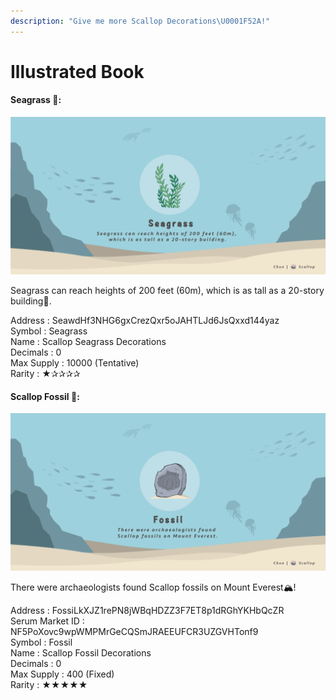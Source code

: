 ```yaml
---
description: "Give me more Scallop Decorations\U0001F52A!"
---
```


# Illustrated Book

#### Seagrass 🌱:

![](../.gitbook/assets/seaweed-token.png)

Seagrass can reach heights of 200 feet \(60m\), which is as tall as a 20-story building🏢.

Address : SeawdHf3NHG6gxCrezQxr5oJAHTLJd6JsQxxd144yaz  
Symbol : Seagrass  
Name : Scallop Seagrass Decorations  
Decimals : 0  
Max Supply : 10000 \(Tentative\)  
Rarity : ★✰✰✰✰

#### 

#### Scallop Fossil 🗿:

![](../.gitbook/assets/image%20%2816%29.png)

There were archaeologists found Scallop fossils on Mount Everest🏔!


Address : FossiLkXJZ1rePN8jWBqHDZZ3F7ET8p1dRGhYKHbQcZR  
Serum Market ID : NF5PoXovc9wpWMPMrGeCQSmJRAEEUFCR3UZGVHTonf9  
Symbol : Fossil  
Name : Scallop Fossil Decorations  
Decimals : 0  
Max Supply : 400 \(Fixed\)  
Rarity : ★★★★★

